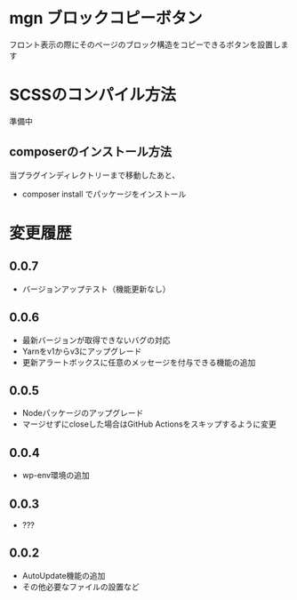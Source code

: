 # mgn ブロックコピーボタン
フロント表示の際にそのページのブロック構造をコピーできるボタンを設置します

# SCSSのコンパイル方法
準備中

## composerのインストール方法
当プラグインディレクトリーまで移動したあと、

- composer install でパッケージをインストール

# 変更履歴
## 0.0.7
- バージョンアップテスト（機能更新なし）

## 0.0.6
- 最新バージョンが取得できないバグの対応
- Yarnをv1からv3にアップグレード
- 更新アラートボックスに任意のメッセージを付与できる機能の追加
## 0.0.5
- Nodeパッケージのアップグレード
- マージせずにcloseした場合はGitHub Actionsをスキップするように変更
## 0.0.4
- wp-env環境の追加

## 0.0.3
- ???

## 0.0.2
- AutoUpdate機能の追加
- その他必要なファイルの設置など
